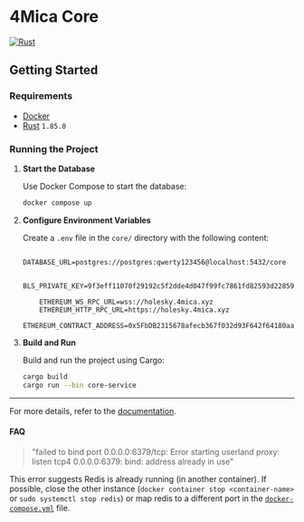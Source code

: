 # 4Mica Core

[![Rust](https://github.com/4mica-Network/4mica-core/actions/workflows/rust.yml/badge.svg)](https://github.com/4mica-Network/4mica-core/actions/workflows/rust.yml)

## Getting Started

### Requirements

- [Docker](https://www.docker.com/)
- [Rust](https://www.rust-lang.org/) `1.85.0` 

### Running the Project

1. **Start the Database**

    Use Docker Compose to start the database:

    ```sh
    docker compose up
    ```

2. **Configure Environment Variables**

    Create a `.env` file in the `core/` directory with the following content:

    ```env
        DATABASE_URL=postgres://postgres:qwerty123456@localhost:5432/core

        BLS_PRIVATE_KEY=9f3eff11070f29192c5f2dde4d047f99fc7861fd82593d22859d5ca03d9e476b

        ETHEREUM_WS_RPC_URL=wss://holesky.4mica.xyz
        ETHEREUM_HTTP_RPC_URL=https://holesky.4mica.xyz
        ETHEREUM_CONTRACT_ADDRESS=0x5FbDB2315678afecb367f032d93F642f64180aa3

    ```

3. **Build and Run**

    Build and run the project using Cargo:

    ```sh
    cargo build
    cargo run --bin core-service
    ```

---

For more details, refer to the [documentation](https://github.com/4mica-Network/4mica-core).

#### FAQ

> "failed to bind port 0.0.0.0:6379/tcp: Error starting userland proxy: listen tcp4 0.0.0.0:6379: bind: address already in use"

This error suggests Redis is already running (in another container). If possible, close the other instance (`docker container stop <container-name>` or `sudo systemctl stop redis`) or map redis to a different port in the [`docker-compose.yml`](docker-compose.yml) file.

